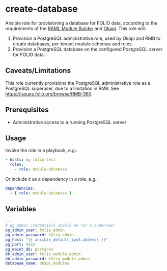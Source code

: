 # create-database

Ansible role for provisioning a database for FOLIO data, according to the requirements of the [RAML Module Builder](https://github.com/folio-org/raml-module-builder) and [Okapi](https://github.com/folio-org/okapi). This role will:

1. Provision a PostgreSQL administrative role, used by Okapi and RMB to create databases, per-tenant module schemas and roles.
2. Provision a PostgreSQL database on the configured PostgreSQL server for FOLIO data.

## Caveats/Limitations

This role currently provisions the PostgreSQL administrative role as a PostgreSQL superuser, due to a limitation in RMB. See https://issues.folio.org/browse/RMB-360.

## Prerequisites

* Administrative access to a running PostgreSQL server

## Usage

Invoke the role in a playbook, e.g.:

```yaml
- hosts: my-folio-test
  roles:
    - role: module-database
```

Or include it as a dependency in a role, e.g.:

```yaml
dependencies:
  - { role: module-database }
```

## Variables

```yaml
---
# pg_admin credentials should be for a superuser
pg_admin_user: folio_admin
pg_admin_password: folio_admin
pg_host: "{{ ansible_default_ipv4.address }}"
pg_port: 5432
pg_maint_db: postgres
db_admin_user: folio_module_admin
db_admin_password: folio_module_admin
database_name: okapi_modules
```
